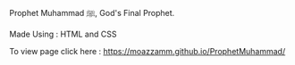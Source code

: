Prophet Muhammad ﷺ, God's Final Prophet.


Made Using : 
HTML and CSS

To view page click here : https://moazzamm.github.io/ProphetMuhammad/

